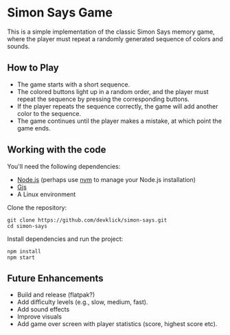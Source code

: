 # Simon Says Game

This is a simple implementation of the classic Simon Says memory game, where the player must repeat a randomly generated sequence of colors and sounds.

## How to Play

- The game starts with a short sequence.
- The colored buttons light up in a random order, and the player must repeat the sequence by pressing the corresponding buttons.
- If the player repeats the sequence correctly, the game will add another color to the sequence.
- The game continues until the player makes a mistake, at which point the game ends.

## Working with the code

You'll need the following dependencies:
- [Node.js](https://nodejs.org/en) (perhaps use [nvm](https://github.com/nvm-sh/nvm) to manage your Node.js installation)
- [Gjs](https://gjs.guide/guides/gtk/3/03-installing.html#installing-gjs)
- A Linux environment

Clone the repository:
```
git clone https://github.com/devklick/simon-says.git
cd simon-says
```

Install dependencies and run the project:
```
npm install
npm start
```

## Future Enhancements
- Build and release (flatpak?)
- Add difficulty levels (e.g., slow, medium, fast).
- Add sound effects
- Improve visuals
- Add game over screen with player statistics (score, highest score etc).
